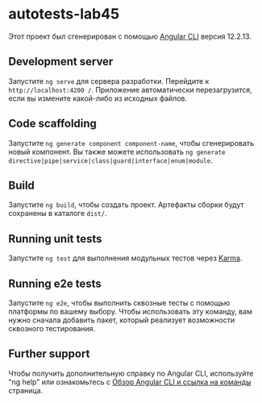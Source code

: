 # autotests-lab45

Этот проект был сгенерирован с помощью [Angular CLI](https://github.com/angular/angular-cli ) версия 12.2.13.

## Development server

Запустите `ng serve` для сервера разработки. Перейдите к `http://localhost:4200 /`. Приложение автоматически перезагрузится, если вы измените какой-либо из исходных файлов.

##  Code scaffolding

Запустите `ng generate component component-name`, чтобы сгенерировать новый компонент. Вы также можете использовать `ng generate directive|pipe|service|class|guard|interface|enum|module`.

## Build

Запустите `ng build`, чтобы создать проект. Артефакты сборки будут сохранены в каталоге `dist/`.

## Running unit tests

Запустите `ng test` для выполнения модульных тестов через [Karma](https://karma-runner.github.io ).

## Running e2e tests

Запустите `ng e2e`, чтобы выполнить сквозные тесты с помощью платформы по вашему выбору. Чтобы использовать эту команду, вам нужно сначала добавить пакет, который реализует возможности сквозного тестирования.

## Further support

Чтобы получить дополнительную справку по Angular CLI, используйте "ng help" или ознакомьтесь с [Обзор Angular CLI и ссылка на команды](https://angular.io/cli ) страница.
